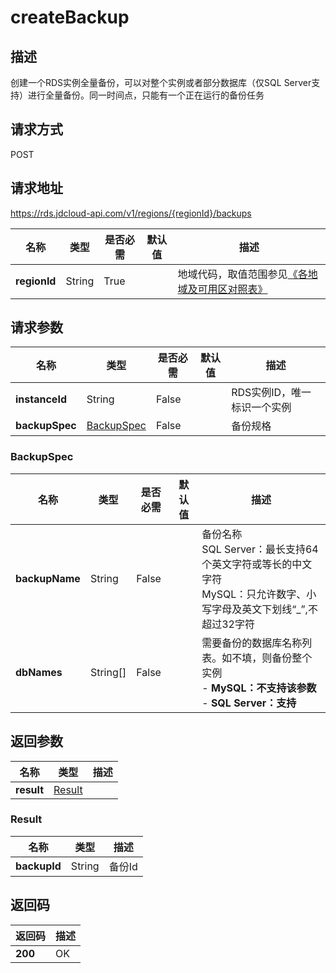 # createBackup


## 描述
创建一个RDS实例全量备份，可以对整个实例或者部分数据库（仅SQL Server支持）进行全量备份。同一时间点，只能有一个正在运行的备份任务

## 请求方式
POST

## 请求地址
https://rds.jdcloud-api.com/v1/regions/{regionId}/backups

|名称|类型|是否必需|默认值|描述|
|---|---|---|---|---|
|**regionId**|String|True| |地域代码，取值范围参见[《各地域及可用区对照表》](../Enum-Definitions/Regions-AZ.md)|

## 请求参数
|名称|类型|是否必需|默认值|描述|
|---|---|---|---|---|
|**instanceId**|String|False| |RDS实例ID，唯一标识一个实例|
|**backupSpec**|[BackupSpec](#BackupSpec)|False| |备份规格|

### <a name="BackupSpec">BackupSpec</a>
|名称|类型|是否必需|默认值|描述|
|---|---|---|---|---|
|**backupName**|String|False| |备份名称<br>SQL Server：最长支持64个英文字符或等长的中文字符<br>MySQL：只允许数字、小写字母及英文下划线“_”,不超过32字符|
|**dbNames**|String[]|False| |需要备份的数据库名称列表。如不填，则备份整个实例<br>- **MySQL：不支持该参数**<br>- **SQL Server：支持**|

## 返回参数
|名称|类型|描述|
|---|---|---|
|**result**|[Result](#Result)| |

### <a name="Result">Result</a>
|名称|类型|描述|
|---|---|---|
|**backupId**|String|备份Id|

## 返回码
|返回码|描述|
|---|---|
|**200**|OK|
